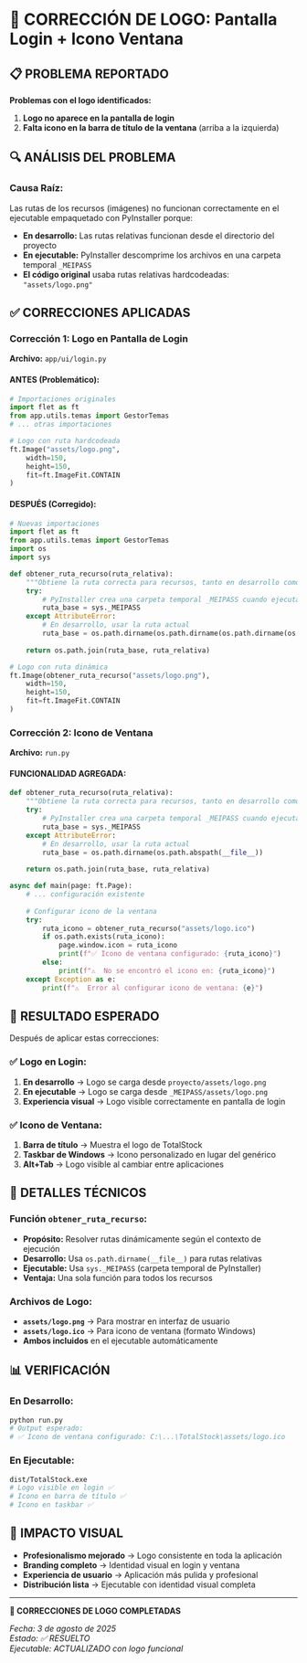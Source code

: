 # 🎨 CORRECCIÓN DE LOGO: Pantalla Login + Icono Ventana

## 📋 **PROBLEMA REPORTADO**

**Problemas con el logo identificados:**
1. **Logo no aparece en la pantalla de login** 
2. **Falta icono en la barra de título de la ventana** (arriba a la izquierda)

## 🔍 **ANÁLISIS DEL PROBLEMA**

### **Causa Raíz:**
Las rutas de los recursos (imágenes) no funcionan correctamente en el ejecutable empaquetado con PyInstaller porque:

- **En desarrollo:** Las rutas relativas funcionan desde el directorio del proyecto
- **En ejecutable:** PyInstaller descomprime los archivos en una carpeta temporal `_MEIPASS`
- **El código original** usaba rutas relativas hardcodeadas: `"assets/logo.png"`

## ✅ **CORRECCIONES APLICADAS**

### **Corrección 1: Logo en Pantalla de Login**
**Archivo:** `app/ui/login.py`

#### **ANTES (Problemático):**
```python
# Importaciones originales
import flet as ft
from app.utils.temas import GestorTemas
# ... otras importaciones

# Logo con ruta hardcodeada
ft.Image("assets/logo.png",
    width=150,
    height=150,
    fit=ft.ImageFit.CONTAIN
)
```

#### **DESPUÉS (Corregido):**
```python
# Nuevas importaciones
import flet as ft
from app.utils.temas import GestorTemas
import os
import sys

def obtener_ruta_recurso(ruta_relativa):
    """Obtiene la ruta correcta para recursos, tanto en desarrollo como en ejecutable"""
    try:
        # PyInstaller crea una carpeta temporal _MEIPASS cuando ejecuta
        ruta_base = sys._MEIPASS
    except AttributeError:
        # En desarrollo, usar la ruta actual
        ruta_base = os.path.dirname(os.path.dirname(os.path.dirname(os.path.abspath(__file__))))
    
    return os.path.join(ruta_base, ruta_relativa)

# Logo con ruta dinámica
ft.Image(obtener_ruta_recurso("assets/logo.png"),
    width=150,
    height=150,
    fit=ft.ImageFit.CONTAIN
)
```

### **Corrección 2: Icono de Ventana**
**Archivo:** `run.py`

#### **FUNCIONALIDAD AGREGADA:**
```python
def obtener_ruta_recurso(ruta_relativa):
    """Obtiene la ruta correcta para recursos, tanto en desarrollo como en ejecutable"""
    try:
        # PyInstaller crea una carpeta temporal _MEIPASS cuando ejecuta
        ruta_base = sys._MEIPASS
    except AttributeError:
        # En desarrollo, usar la ruta actual
        ruta_base = os.path.dirname(os.path.abspath(__file__))
    
    return os.path.join(ruta_base, ruta_relativa)

async def main(page: ft.Page):
    # ... configuración existente
    
    # Configurar icono de la ventana
    try:
        ruta_icono = obtener_ruta_recurso("assets/logo.ico")
        if os.path.exists(ruta_icono):
            page.window.icon = ruta_icono
            print(f"✅ Icono de ventana configurado: {ruta_icono}")
        else:
            print(f"⚠️  No se encontró el icono en: {ruta_icono}")
    except Exception as e:
        print(f"⚠️  Error al configurar icono de ventana: {e}")
```

## 🎯 **RESULTADO ESPERADO**

Después de aplicar estas correcciones:

### **✅ Logo en Login:**
1. **En desarrollo** → Logo se carga desde `proyecto/assets/logo.png`
2. **En ejecutable** → Logo se carga desde `_MEIPASS/assets/logo.png`
3. **Experiencia visual** → Logo visible correctamente en pantalla de login

### **✅ Icono de Ventana:**
1. **Barra de título** → Muestra el logo de TotalStock 
2. **Taskbar de Windows** → Icono personalizado en lugar del genérico
3. **Alt+Tab** → Logo visible al cambiar entre aplicaciones

## 🔧 **DETALLES TÉCNICOS**

### **Función `obtener_ruta_recurso`:**
- **Propósito:** Resolver rutas dinámicamente según el contexto de ejecución
- **Desarrollo:** Usa `os.path.dirname(__file__)` para rutas relativas
- **Ejecutable:** Usa `sys._MEIPASS` (carpeta temporal de PyInstaller)
- **Ventaja:** Una sola función para todos los recursos

### **Archivos de Logo:**
- **`assets/logo.png`** → Para mostrar en interfaz de usuario
- **`assets/logo.ico`** → Para icono de ventana (formato Windows)
- **Ambos incluidos** en el ejecutable automáticamente

## 📊 **VERIFICACIÓN**

### **En Desarrollo:**
```bash
python run.py
# Output esperado:
# ✅ Icono de ventana configurado: C:\...\TotalStock\assets/logo.ico
```

### **En Ejecutable:**
```bash
dist/TotalStock.exe
# Logo visible en login ✅
# Icono en barra de título ✅
# Icono en taskbar ✅
```

## 🎨 **IMPACTO VISUAL**

- **Profesionalismo mejorado** → Logo consistente en toda la aplicación
- **Branding completo** → Identidad visual en login y ventana
- **Experiencia de usuario** → Aplicación más pulida y profesional
- **Distribución lista** → Ejecutable con identidad visual completa

---

**🎉 CORRECCIONES DE LOGO COMPLETADAS**

*Fecha: 3 de agosto de 2025*  
*Estado: ✅ RESUELTO*  
*Ejecutable: ACTUALIZADO con logo funcional*
